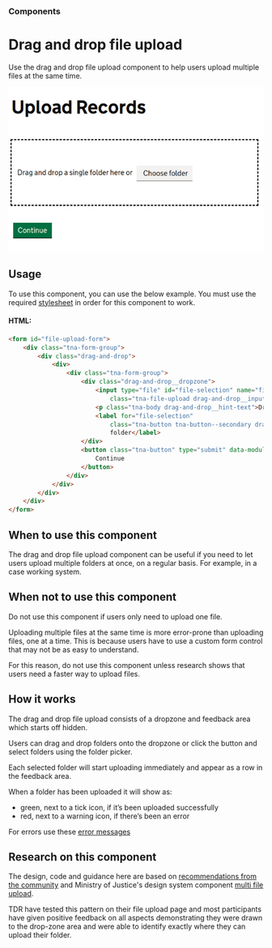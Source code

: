 ### Components
# Drag and drop file upload
Use the drag and drop file upload component to help users upload multiple files at the same time.

![Drag and drop file upload image](/images/drag_and_drop.png "Drag and drop file upload image")

## Usage
To use this component, you can use the below example. You must use the required [stylesheet](/components/drag_and_drop/styles.scss) in order for this component to work. 

#### HTML:
```html
<form id="file-upload-form">
    <div class="tna-form-group">
        <div class="drag-and-drop">
            <div>
                <div class="tna-form-group">
                    <div class="drag-and-drop__dropzone">
                        <input type="file" id="file-selection" name="files"
                            class="tna-file-upload drag-and-drop__input" webkitdirectory>
                        <p class="tna-body drag-and-drop__hint-text">Drag and drop a single folder here or</p>
                        <label for="file-selection"
                            class="tna-button tna-button--secondary drag-and-drop__button">Choose
                            folder</label>
                    </div>
                    <button class="tna-button" type="submit" data-module="tna-button" role="button">
                        Continue
                    </button>
                </div>
            </div>
        </div>
    </div>
</form>
```

## When to use this component
The drag and drop file upload component can be useful if you need to let users upload multiple folders at once, on a regular basis. For example, in a case working system.

## When not to use this component
Do not use this component if users only need to upload one file.

Uploading multiple files at the same time is more error-prone than uploading files, one at a time. This is because users have to use a custom form control that may not be as easy to understand.

For this reason, do not use this component unless research shows that users need a faster way to upload files.

## How it works
The drag and drop file upload consists of a dropzone and feedback area which starts off hidden.

Users can drag and drop folders onto the dropzone or click the button and select folders using the folder picker.

Each selected folder will start uploading immediately and appear as a row in the feedback area.

When a folder has been uploaded it will show as:

- green, next to a tick icon, if it’s been uploaded successfully
- red, next to a warning icon, if there’s been an error

For errors use these [error messages](drag_and_drop_error.html)

## Research on this component
The design, code and guidance here are based on [recommendations from the community](https://github.com/alphagov/govuk-design-system-backlog/issues/49) and Ministry of Justice's design system component [multi file upload](https://moj-design-system.herokuapp.com/components/multi-file-upload).

TDR have tested this pattern on their file upload page and most participants have given positive feedback on all aspects demonstrating they were drawn to the drop-zone area and were able to identify exactly where they can upload their folder.